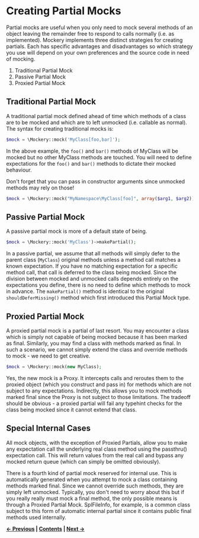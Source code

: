 # Creating Partial Mocks


Partial mocks are useful when you only need to mock several methods of
an object leaving the remainder free to respond to calls normally (i.e.
as implemented). Mockery implements three distinct strategies for creating
partials. Each has specific advantages and disadvantages so which strategy
you use will depend on your own preferences and the source code in need
of mocking.

1. Traditional Partial Mock
2. Passive Partial Mock
3. Proxied Partial Mock


## Traditional Partial Mock

A traditional partial mock defined ahead of time which methods of a class
are to be mocked and which are to left unmocked (i.e. callable as normal).
The syntax for creating traditional mocks is:

```PHP
$mock = \Mockery::mock('MyClass[foo,bar]');
```

In the above example, the `foo()` and `bar()` methods of MyClass will be
mocked but no other MyClass methods are touched. You will need to define
expectations for the `foo()` and `bar()` methods to dictate their mocked behaviour.

Don't forget that you can pass in constructor arguments since unmocked
methods may rely on those!

```PHP
$mock = \Mockery::mock("MyNamespace\MyClass[foo]", array($arg1, $arg2));
```


## Passive Partial Mock

A passive partial mock is more of a default state of being.

```PHP
$mock = \Mockery::mock('MyClass')->makePartial();
```

In a passive partial, we assume that all methods will simply defer to
the parent class (`MyClass`) original methods unless a method call
matches a known expectation. If you have no matching expectation for
a specific method call, that call is deferred to the class being
mocked. Since the division between mocked and unmocked calls depends
entirely on the expectations you define, there is no need to define
which methods to mock in advance. The `makePartial()` method is identical to the
original `shouldDeferMissing()` method which first introduced this Partial Mock
type.


## Proxied Partial Mock

A proxied partial mock is a partial of last resort. You may encounter
a class which is simply not capable of being mocked because it has
been marked as final. Similarly, you may find a class with methods
marked as final. In such a scenario, we cannot simply extend the
class and override methods to mock - we need to get creative.

```PHP
$mock = \Mockery::mock(new MyClass);
```

Yes, the new mock is a Proxy. It intercepts calls and reroutes them to
the proxied object (which you construct and pass in) for methods which
are not subject to any expectations. Indirectly, this allows you to
mock methods marked final since the Proxy is not subject to those
limitations. The tradeoff should be obvious - a proxied partial will
fail any typehint checks for the class being mocked since it cannot
extend that class.


## Special Internal Cases

All mock objects, with the exception of Proxied Partials, allow you to make any
expectation call the underlying real class method using the passthru() expectation
call. This will return values from the real call and bypass any mocked return queue
(which can simply be omitted obviously).

There is a fourth kind of partial mock reserved for internal use. This is automatically
generated when you attempt to mock a class containing methods marked final. Since we
cannot override such methods, they are simply left unmocked. Typically, you don't need
to worry about this but if you really really must mock a final method, the only possible
means is through a Proxied Partial Mock. SplFileInfo, for example, is a common class subject
to this form of automatic internal partial since it contains public final methods used
internally.



**[&#8592; Previous](07-ARGUMENT-VALIDATION.md) | [Contents](../README.md#documentation) | [Next &#8594;](09-DETECTING-MOCK-OBJECTS.md)**
